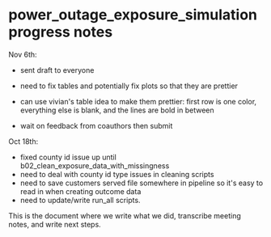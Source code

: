 # power_outage_exposure_simulation progress notes 

Nov 6th:
- sent draft to everyone
- need to fix tables and potentially fix plots so that they are prettier 
- can use vivian's table idea to make them prettier: first row is one color, 
everything else is blank, and the lines are bold in between 

- wait on feedback from coauthors then submit

Oct 18th:

- fixed county id issue up until b02_clean_exposure_data_with_missingness
- need to deal with county id type issues in cleaning scripts
- need to save customers served file somewhere in pipeline so it's easy to read 
in when creating outcome data 
- need to update/write run_all scripts. 

This is the document where we write what we did, transcribe meeting notes, and 
write next steps. 
